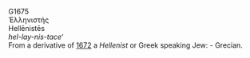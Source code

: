 <body>
  <p>G1675<br>  Ἑλληνιστής  <br> Hellēnistēs  <br><i>hel-lay-nis-tace‘ </i><br>From a derivative of <a href="g1672.htm">1672</a>  a <i>Hellenist</i> or Greek speaking Jew: - Grecian.<br></p>
 </body>